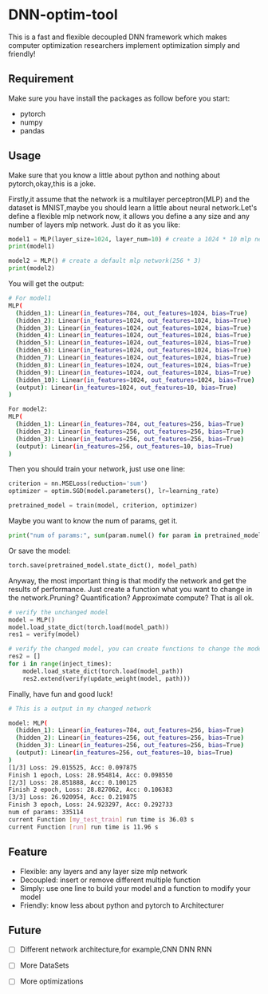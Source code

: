 # DNN-optim-tool

This is a fast and flexible decoupled DNN framework which makes computer optimization researchers implement optimization simply and friendly!

## Requirement

Make sure you have install the packages as follow before you start:

- pytorch 
- numpy
- pandas

## Usage

Make sure that you know a little about python and nothing about pytorch,okay,this is a joke.

Firstly,it assume that the network is a multilayer perceptron(MLP) and the dataset is MNIST,maybe you should learn a little about neural network.Let's define a flexible mlp network now, it allows you define a any size and any number of layers mlp network. Just do it as you like:

```python
model1 = MLP(layer_size=1024, layer_num=10) # create a 1024 * 10 mlp network
print(model1)

model2 = MLP() # create a default mlp network(256 * 3)  
print(model2)
```
You will get the output:
```bash
# For model1
MLP(
  (hidden_1): Linear(in_features=784, out_features=1024, bias=True)
  (hidden_2): Linear(in_features=1024, out_features=1024, bias=True)
  (hidden_3): Linear(in_features=1024, out_features=1024, bias=True)
  (hidden_4): Linear(in_features=1024, out_features=1024, bias=True)
  (hidden_5): Linear(in_features=1024, out_features=1024, bias=True)
  (hidden_6): Linear(in_features=1024, out_features=1024, bias=True)
  (hidden_7): Linear(in_features=1024, out_features=1024, bias=True)
  (hidden_8): Linear(in_features=1024, out_features=1024, bias=True)
  (hidden_9): Linear(in_features=1024, out_features=1024, bias=True)
  (hidden_10): Linear(in_features=1024, out_features=1024, bias=True)
  (output): Linear(in_features=1024, out_features=10, bias=True)
)

For model2:
MLP(
  (hidden_1): Linear(in_features=784, out_features=256, bias=True)
  (hidden_2): Linear(in_features=256, out_features=256, bias=True)
  (hidden_3): Linear(in_features=256, out_features=256, bias=True)
  (output): Linear(in_features=256, out_features=10, bias=True)
)
```
Then you should train your network, just use one line:

```python
criterion = nn.MSELoss(reduction='sum')
optimizer = optim.SGD(model.parameters(), lr=learning_rate)

pretrained_model = train(model, criterion, optimizer)
```
Maybe you want to know the num of params, get it.

```python
print("num of params:", sum(param.numel() for param in pretrained_model.parameters()))
```
Or save the model:

```python
torch.save(pretrained_model.state_dict(), model_path)
```
Anyway, the most important thing is that modify the network and get the results of performance. Just create a function what you want to change in the network.Pruning? Quantification? Approximate compute? That is all ok.

```python
# verify the unchanged model
model = MLP()
model.load_state_dict(torch.load(model_path))
res1 = verify(model)

# verify the changed model, you can create functions to change the model just like "update_weight"!
res2 = []
for i in range(inject_times):
    model.load_state_dict(torch.load(model_path))
    res2.extend(verify(update_weight(model, path)))

```

Finally, have fun and good luck!

```bash
# This is a output in my changed network

model: MLP(
  (hidden_1): Linear(in_features=784, out_features=256, bias=True)
  (hidden_2): Linear(in_features=256, out_features=256, bias=True)
  (hidden_3): Linear(in_features=256, out_features=256, bias=True)
  (output): Linear(in_features=256, out_features=10, bias=True)
)
[1/3] Loss: 29.015525, Acc: 0.097875
Finish 1 epoch, Loss: 28.954814, Acc: 0.098550
[2/3] Loss: 28.851888, Acc: 0.100125
Finish 2 epoch, Loss: 28.827062, Acc: 0.106383
[3/3] Loss: 26.920954, Acc: 0.219875
Finish 3 epoch, Loss: 24.923297, Acc: 0.292733
num of params: 335114
current Function [my_test_train] run time is 36.03 s
current Function [run] run time is 11.96 s
```
## Feature

* Flexible: any layers and any layer size mlp network
* Decoupled: insert or remove different multiple function
* Simply: use one line to build your model and a function to modify your model
* Friendly: know less about python and pytorch to Architecturer

## Future
- [ ] Different network architecture,for example,CNN DNN RNN
- [ ] More DataSets
- [ ] More optimizations


 





